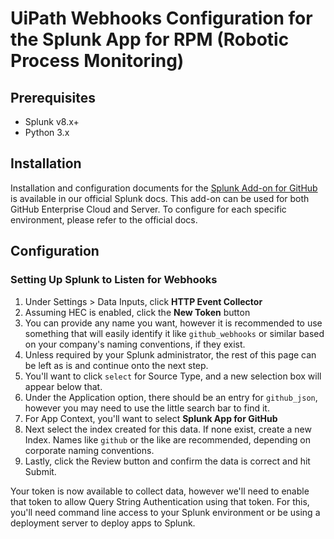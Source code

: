 # UiPath Webhooks Configuration for the Splunk App for RPM (Robotic Process Monitoring)

## Prerequisites

- Splunk v8.x+
- Python 3.x

## Installation

Installation and configuration documents for the [Splunk Add-on for GitHub](https://docs.splunk.com/Documentation/AddOns/released/GitHub/About) is available in our official Splunk docs. This add-on can be used for both GitHub Enterprise Cloud and Server. To configure for each specific environment, please refer to the official docs.

## Configuration

### Setting Up Splunk to Listen for Webhooks
1. Under Settings > Data Inputs, click **HTTP Event Collector**
1. Assuming HEC is enabled, click the **New Token** button
1. You can provide any name you want, however it is recommended to use something that will easily identify it like `github_webhooks` or similar based on your company's naming conventions, if they exist.
1. Unless required by your Splunk administrator, the rest of this page can be left as is and continue onto the next step.
1. You'll want to click `select` for Source Type, and a new selection box will appear below that.
1. Under the Application option, there should be an entry for `github_json`, however you may need to use the little search bar to find it.
1. For App Context, you'll want to select **Splunk App for GitHub**</li>
1. Next select the index created for this data. If none exist, create a new Index. Names like `github` or the like are recommended, depending on corporate naming conventions.
1. Lastly, click the Review button and confirm the data is correct and hit Submit.

Your token is now available to collect data, however we'll need to enable that token to allow Query String Authentication using that token. For this, you'll need command line access to your Splunk environment or be using a deployment server to deploy apps to Splunk.

